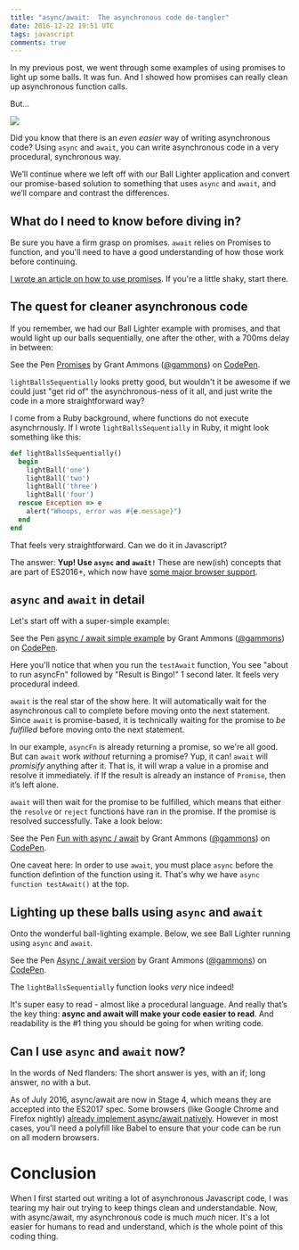 ```yaml
---
title: "async/await:  The asynchronous code de-tangler"
date: 2016-12-22 19:51 UTC
tags: javascript
comments: true
---
```


In my previous post, we went through some examples of using promises to light up some balls.  It was fun.  And I showed how promises can really clean up asynchronous function calls.

But...

![](/images/morpheus.jpg)

Did you know that there is an *even easier* way of writing asynchronous code?  Using `async` and `await`, you can write asynchronous code in a very procedural, synchronous way.

We’ll continue where we left off with our Ball Lighter application and convert our promise-based solution to something that uses `async` and `await`, and we’ll compare and contrast the differences.

## What do I need to know before diving in?

Be sure you have a firm grasp on promises.  `await` relies on Promises to function, and you'll need to have a good understanding of how those work before continuing.

[I wrote an article on how to use promises](http://grantammons.me/2016/12/16/javascript-promises-made-easy/).  If you're a little shaky, start there.

## The quest for cleaner asynchronous code

If you remember, we had our Ball Lighter example with promises, and that would light up our balls sequentially, one after the other, with a 700ms delay in between:

<p data-height="550" data-theme-id="0" data-slug-hash="xRyMpK" data-default-tab="js,result" data-user="gammons" data-embed-version="2" data-pen-title="Promises" class="codepen">See the Pen <a href="http://codepen.io/gammons/pen/xRyMpK/">Promises</a> by Grant Ammons (<a href="http://codepen.io/gammons">@gammons</a>) on <a href="http://codepen.io">CodePen</a>.</p>
<script async src="https://production-assets.codepen.io/assets/embed/ei.js"></script>

`lightBallsSequentially` looks pretty good, but wouldn't it be awesome if we could just "get rid of" the asynchronous-ness of it all, and just write the code in a more straightforward way?

I come from a Ruby background, where functions do not execute asynchrnously.  If I wrote `lightBallsSequentially` in Ruby, it might look something like this:

```ruby
def lightBallsSequentially()
  begin
    lightBall('one')
    lightBall('two')
    lightBall('three')
    lightBall('four')
  rescue Exception => e
    alert("Whoops, error was #{e.message}")
  end
end
```

That feels very straightforward.  Can we do it in Javascript?

The answer:  **Yup! Use `async` and `await!`** These are new(ish) concepts that are part of ES2016+, which now have [some major browser support](http://kangax.github.io/compat-table/es2016plus/#test-async_functions).

## `async` and `await` in detail

Let's start off with a super-simple example:

<p data-height="550" data-theme-id="0" data-slug-hash="rWgNRq" data-default-tab="js,result" data-user="gammons" data-embed-version="2" data-pen-title="async / await simple example" class="codepen">See the Pen <a href="http://codepen.io/gammons/pen/rWgNRq/">async / await simple example</a> by Grant Ammons (<a href="http://codepen.io/gammons">@gammons</a>) on <a href="http://codepen.io">CodePen</a>.</p>
<script async src="https://production-assets.codepen.io/assets/embed/ei.js"></script>

Here you'll notice that when you run the `testAwait` function, You see "about to run asyncFn" followed by "Result is Bingo!" 1 second later.  It feels very procedural indeed.

`await` is the real star of the show here.  It will automatically wait for the asynchronous call to complete before moving onto the next statement.  Since `await` is promise-based, it is technically waiting for the promise to *be fulfilled* before moving onto the next statement.

In our example, `asyncFn` is already returning a promise, so we're all good.  But can `await` work *without* returning a promise?  Yup, it can!  `await` will *promisify* anything after it.  That is, it will wrap a value in a promise and resolve it immediately.  if If the result is already an instance of `Promise`, then it’s left alone.

`await` will then wait for the promise to be fulfilled, which means that either the `resolve` or `reject` functions have ran in the promise.  If the promise is resolved successfully.  Take a look below:

<p data-height="513" data-theme-id="0" data-slug-hash="YpbzKB" data-default-tab="js,result" data-user="gammons" data-embed-version="2" data-pen-title="Fun with async / await" class="codepen">See the Pen <a href="http://codepen.io/gammons/pen/YpbzKB/">Fun with async / await</a> by Grant Ammons (<a href="http://codepen.io/gammons">@gammons</a>) on <a href="http://codepen.io">CodePen</a>.</p>
<script async src="https://production-assets.codepen.io/assets/embed/ei.js"></script>

One caveat here:  In order to use `await`, you must place `async` before the function defintion of the function using it.  That's why we have `async function testAwait()` at the top.

## Lighting up these balls using `async` and `await`

Onto the wonderful ball-lighting example.  Below, we see Ball Lighter running using `async` and `await`.

<p data-height="482" data-theme-id="0" data-slug-hash="gLyXWa" data-default-tab="js,result" data-user="gammons" data-embed-version="2" data-pen-title="Async / await version" class="codepen">See the Pen <a href="http://codepen.io/gammons/pen/gLyXWa/">Async / await version</a> by Grant Ammons (<a href="http://codepen.io/gammons">@gammons</a>) on <a href="http://codepen.io">CodePen</a>.</p>
<script async src="https://production-assets.codepen.io/assets/embed/ei.js"></script>

The `lightBallsSequentially` function looks *very* nice indeed!

It's super easy to read - almost like a procedural language.  And really that’s the key thing: **async and await will make your code easier to read**.  And readability is the #1 thing you should be going for when writing code.

## Can I use `async` and `await` now?
In the words of Ned flanders:  The short answer is yes, with an if; long answer, no with a but.

As of July 2016, async/await are now in Stage 4, which means they are accepted into the ES2017 spec.  Some browsers (like Google Chrome and Firefox nightly) [already implement async/await natively](https://developers.google.com/web/fundamentals/getting-started/primers/async-functions).  However in most cases, you'll need a polyfill like Babel to ensure that your code can be run on all modern browsers.

# Conclusion

When I first started out writing a lot of asynchronous Javascript code, I was tearing my hair out trying to keep things clean and understandable.  Now, with async/await, my asynchronous code is much *much* nicer.  It's a lot easier for humans to read and understand, which is the whole point of this coding thing.
